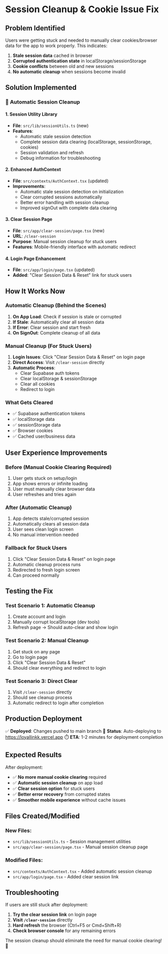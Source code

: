 # Session Cleanup & Cookie Issue Fix

## Problem Identified
Users were getting stuck and needed to manually clear cookies/browser data for the app to work properly. This indicates:

1. **Stale session data** cached in browser
2. **Corrupted authentication state** in localStorage/sessionStorage
3. **Cookie conflicts** between old and new sessions
4. **No automatic cleanup** when sessions become invalid

## Solution Implemented

### 🧹 **Automatic Session Cleanup**

#### **1. Session Utility Library**
- **File**: `src/lib/sessionUtils.ts` (new)
- **Features**:
  - Automatic stale session detection
  - Complete session data clearing (localStorage, sessionStorage, cookies)
  - Session validation and refresh
  - Debug information for troubleshooting

#### **2. Enhanced AuthContext**
- **File**: `src/contexts/AuthContext.tsx` (updated)
- **Improvements**:
  - Automatic stale session detection on initialization
  - Clear corrupted sessions automatically
  - Better error handling with session cleanup
  - Improved signOut with complete data clearing

#### **3. Clear Session Page**
- **File**: `src/app/clear-session/page.tsx` (new)
- **URL**: `/clear-session`
- **Purpose**: Manual session cleanup for stuck users
- **Features**: Mobile-friendly interface with automatic redirect

#### **4. Login Page Enhancement**
- **File**: `src/app/login/page.tsx` (updated)
- **Added**: "Clear Session Data & Reset" link for stuck users

## How It Works Now

### **Automatic Cleanup (Behind the Scenes)**
1. **On App Load**: Check if session is stale or corrupted
2. **If Stale**: Automatically clear all session data
3. **If Error**: Clear session and start fresh
4. **On SignOut**: Complete cleanup of all data

### **Manual Cleanup (For Stuck Users)**
1. **Login Issues**: Click "Clear Session Data & Reset" on login page
2. **Direct Access**: Visit `/clear-session` directly
3. **Automatic Process**: 
   - Clear Supabase auth tokens
   - Clear localStorage & sessionStorage
   - Clear all cookies
   - Redirect to login

### **What Gets Cleared**
- ✅ Supabase authentication tokens
- ✅ localStorage data
- ✅ sessionStorage data
- ✅ Browser cookies
- ✅ Cached user/business data

## User Experience Improvements

### **Before (Manual Cookie Clearing Required)**
1. User gets stuck on setup/login
2. App shows errors or infinite loading
3. User must manually clear browser data
4. User refreshes and tries again

### **After (Automatic Cleanup)**
1. App detects stale/corrupted session
2. Automatically clears all session data
3. User sees clean login screen
4. No manual intervention needed

### **Fallback for Stuck Users**
1. Click "Clear Session Data & Reset" on login page
2. Automatic cleanup process runs
3. Redirected to fresh login screen
4. Can proceed normally

## Testing the Fix

### **Test Scenario 1: Automatic Cleanup**
1. Create account and login
2. Manually corrupt localStorage (dev tools)
3. Refresh page → Should auto-clear and show login

### **Test Scenario 2: Manual Cleanup**
1. Get stuck on any page
2. Go to login page
3. Click "Clear Session Data & Reset"
4. Should clear everything and redirect to login

### **Test Scenario 3: Direct Clear**
1. Visit `/clear-session` directly
2. Should see cleanup process
3. Automatic redirect to login after completion

## Production Deployment

✅ **Deployed**: Changes pushed to main branch
🔄 **Status**: Auto-deploying to https://loyallinkk.vercel.app
⏱️ **ETA**: 1-2 minutes for deployment completion

## Expected Results

After deployment:
- ✅ **No more manual cookie clearing** required
- ✅ **Automatic session cleanup** on app load
- ✅ **Clear session option** for stuck users
- ✅ **Better error recovery** from corrupted states
- ✅ **Smoother mobile experience** without cache issues

## Files Created/Modified

### **New Files:**
- `src/lib/sessionUtils.ts` - Session management utilities
- `src/app/clear-session/page.tsx` - Manual session cleanup page

### **Modified Files:**
- `src/contexts/AuthContext.tsx` - Added automatic session cleanup
- `src/app/login/page.tsx` - Added clear session link

## Troubleshooting

If users are still stuck after deployment:

1. **Try the clear session link** on login page
2. **Visit `/clear-session`** directly
3. **Hard refresh** the browser (Ctrl+F5 or Cmd+Shift+R)
4. **Check browser console** for any remaining errors

The session cleanup should eliminate the need for manual cookie clearing! 🎉